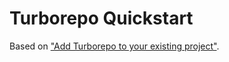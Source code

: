 # Turborepo Quickstart

Based on ["Add Turborepo to your existing project"](https://turbo.build/repo/docs/getting-started/add-to-project).
